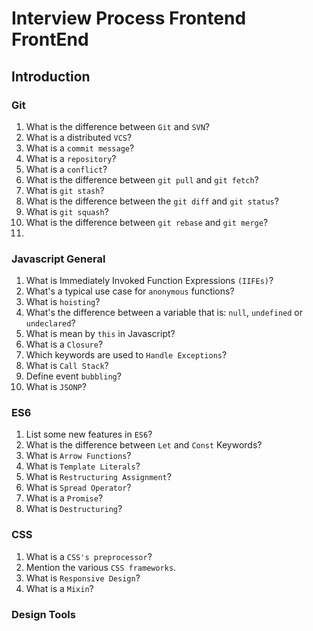 # Interview Process Frontend FrontEnd

## Introduction
### Git
1. What is the difference between `Git` and `SVN`?
2. What is a distributed `VCS`?
3. What is a `commit message`?
4. What is a `repository`?
5. What is a `conflict`?
6. What is the difference between `git pull` and `git fetch`?
7. What is `git stash`?
8. What is the difference between the `git diff` and `git status`?
9. What is `git squash`?
10. What is the difference between `git rebase` and `git merge`?
11. 
### Javascript General
1. What is Immediately Invoked Function Expressions `(IIFEs)`?
2. What's a typical use case for `anonymous` functions?
3. What is `hoisting`?
4. What's the difference between a variable that is: `null`, `undefined` or `undeclared`?
5. What is mean by `this` in Javascript?
6. What is a `Closure`?
7. Which keywords are used to `Handle Exceptions`?
8. What is `Call Stack`?
9. Define event `bubbling`?
10. What is `JSONP`?
### ES6
1. List some new features in `ES6`?
2. What is the difference between `Let` and `Const` Keywords?
3. What is `Arrow Functions`?
4. What is `Template Literals`?
5. What is `Restructuring Assignment`?
6. What is `Spread Operator`?
7. What is a `Promise`?
8. What is `Destructuring`?
### CSS
1. What is a `CSS's preprocessor`?
2. Mention the various `CSS frameworks`.
3. What is `Responsive Design`?
4. What is a `Mixin`?


### Design Tools

